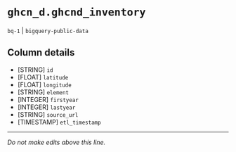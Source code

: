# `ghcn_d.ghcnd_inventory`
`bq-1` | `bigquery-public-data`

## Column details
* [STRING]    `id`
* [FLOAT]     `latitude`
* [FLOAT]     `longitude`
* [STRING]    `element`
* [INTEGER]   `firstyear`
* [INTEGER]   `lastyear`
* [STRING]    `source_url`
* [TIMESTAMP] `etl_timestamp`

-------------------------------------------------------------------------------
*Do not make edits above this line.*
